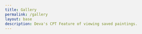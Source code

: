 ```yaml
---
title: Gallery
permalink: /gallery
layout: base
description: Deva's CPT Feature of viewing saved paintings.
---
```

<html lang="en">
<head>
  <meta charset="UTF-8">
  <meta name="viewport" content="width=device-width, initial-scale=1.0">
  <title>Gallery</title>
  <link rel="stylesheet" href="painter.css">
  <style>
    html, body {
      height: 100%;
      width: 100%;
      font-family: Arial, sans-serif;
      background-color: #f2f2f2;
      margin: 0;
      padding: 0;
      display: flex;
      justify-content: center;
      align-items: center;
      flex-direction: column;
    }

    #gallery {
      height: 400px; /* Set a taller fixed height */
      width: 90%;
      background-color: gray;
      display: flex;
      flex-wrap: wrap;
      justify-content: center;
      padding: 20px;
      box-sizing: border-box;
      overflow: auto; /* Enable scrolling */
    }

    .painting {
      width: 45%;
      margin: 10px;
      display: flex;
      flex-direction: column;
      align-items: center;
      background-color: #fff;
      padding: 10px;
      border-radius: 8px;
      box-shadow: 0 0 10px rgba(0, 0, 0, 0.1);
    }

    .painting img {
      width: 100%;
      height: auto;
      border-radius: 4px;
      box-shadow: 0 0 5px rgba(0, 0, 0, 0.1);
    }

    .painting p {
      margin-top: 10px;
      font-size: 14px;
      color: #333;
    }
  </style>
</head>
<body>
  <div id="gallery"></div>

  <script>
    // Define the endpoint for fetching paintings from the server
    const galleryEndpoint = "http://127.0.0.1:8008/api/paint_api/getPainting/";

    // Function to fetch paintings from the server and display them in the gallery
    function getPosts() {
      // Fetch paintings from the server using the defined endpoint
      fetch(galleryEndpoint, {
        method: "GET", // HTTP GET method
        headers: {
          "Content-Type": "application/json", // Request content type
        },
        credentials: "include", // Include cookies in the request
      })
      .then(response => {
        // Check if the response is successful (HTTP status code 2xx)
        if (response.ok) { // Parse the JSON response
          return response.json();
        }
        throw new Error("Network response failed");
      })
      .then(data => {
        // Log the fetched data to the console
        console.log("Response:", data);

        // Get the gallery container element from the DOM
        let gallery = document.getElementById("gallery");

        // Clear existing content in the gallery
        gallery.innerHTML = "";

        // Loop through each painting in the fetched data
        for (let i = 0; i < data.paintings.length; i++) {
          // Create a new div element for the painting            
          let paintingDiv = document.createElement("div");

          // Add the 'painting' class to the paintingDiv
          paintingDiv.classList.add("painting");

          // Create a new img element for the painting image
          let paintingimg = document.createElement("img");
          paintingimg.src = data.paintings[i].image;
          paintingimg.alt = `${data.paintings[i].username}'s painting`;

          // Append the img element to the paintingDiv
          paintingDiv.appendChild(paintingimg);

          // Append the artistCredit element to the paintingDiv
          let artistCredit = document.createElement("h2");
          artistCredit.innerText = `Painted By ${data.paintings[i].username}`;
          paintingDiv.appendChild(artistCredit);

          // Append the paintingDiv to the gallery
          gallery.appendChild(paintingDiv);
        }
      })
      .catch(error => {
        // Log an error message if there was a problem with the fetch
        console.error("There was a problem with the fetch", error);
      });
    }

    // Update the gallery every 4 seconds
    setInterval(getPosts, 4000); // Update every 4 seconds

    // Initial load
    document.addEventListener('DOMContentLoaded', getPosts);
  </script>
</body>
</html>
